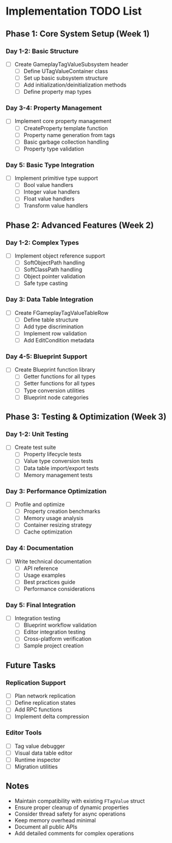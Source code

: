 # Implementation TODO List

## Phase 1: Core System Setup (Week 1)

### Day 1-2: Basic Structure
- [ ] Create GameplayTagValueSubsystem header
  - [ ] Define UTagValueContainer class
  - [ ] Set up basic subsystem structure
  - [ ] Add initialization/deinitialization methods
  - [ ] Define property map types

### Day 3-4: Property Management
- [ ] Implement core property management
  - [ ] CreateProperty template function
  - [ ] Property name generation from tags
  - [ ] Basic garbage collection handling
  - [ ] Property type validation

### Day 5: Basic Type Integration
- [ ] Implement primitive type support
  - [ ] Bool value handlers
  - [ ] Integer value handlers
  - [ ] Float value handlers
  - [ ] Transform value handlers

## Phase 2: Advanced Features (Week 2)

### Day 1-2: Complex Types
- [ ] Implement object reference support
  - [ ] SoftObjectPath handling
  - [ ] SoftClassPath handling
  - [ ] Object pointer validation
  - [ ] Safe type casting

### Day 3: Data Table Integration
- [ ] Create FGameplayTagValueTableRow
  - [ ] Define table structure
  - [ ] Add type discrimination
  - [ ] Implement row validation
  - [ ] Add EditCondition metadata

### Day 4-5: Blueprint Support
- [ ] Create Blueprint function library
  - [ ] Getter functions for all types
  - [ ] Setter functions for all types
  - [ ] Type conversion utilities
  - [ ] Blueprint node categories

## Phase 3: Testing & Optimization (Week 3)

### Day 1-2: Unit Testing
- [ ] Create test suite
  - [ ] Property lifecycle tests
  - [ ] Value type conversion tests
  - [ ] Data table import/export tests
  - [ ] Memory management tests

### Day 3: Performance Optimization
- [ ] Profile and optimize
  - [ ] Property creation benchmarks
  - [ ] Memory usage analysis
  - [ ] Container resizing strategy
  - [ ] Cache optimization

### Day 4: Documentation
- [ ] Write technical documentation
  - [ ] API reference
  - [ ] Usage examples
  - [ ] Best practices guide
  - [ ] Performance considerations

### Day 5: Final Integration
- [ ] Integration testing
  - [ ] Blueprint workflow validation
  - [ ] Editor integration testing
  - [ ] Cross-platform verification
  - [ ] Sample project creation

## Future Tasks

### Replication Support
- [ ] Plan network replication
- [ ] Define replication states
- [ ] Add RPC functions
- [ ] Implement delta compression

### Editor Tools
- [ ] Tag value debugger
- [ ] Visual data table editor
- [ ] Runtime inspector
- [ ] Migration utilities

## Notes
- Maintain compatibility with existing `FTagValue` struct
- Ensure proper cleanup of dynamic properties
- Consider thread safety for async operations
- Keep memory overhead minimal
- Document all public APIs
- Add detailed comments for complex operations
